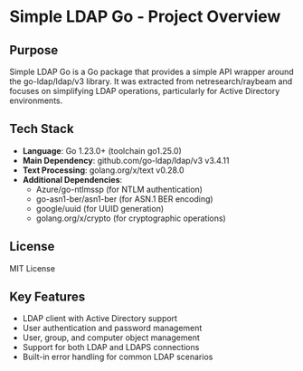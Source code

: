 # Simple LDAP Go - Project Overview

## Purpose
Simple LDAP Go is a Go package that provides a simple API wrapper around the go-ldap/ldap/v3 library. It was extracted from netresearch/raybeam and focuses on simplifying LDAP operations, particularly for Active Directory environments.

## Tech Stack
- **Language**: Go 1.23.0+ (toolchain go1.25.0)
- **Main Dependency**: github.com/go-ldap/ldap/v3 v3.4.11
- **Text Processing**: golang.org/x/text v0.28.0
- **Additional Dependencies**: 
  - Azure/go-ntlmssp (for NTLM authentication)
  - go-asn1-ber/asn1-ber (for ASN.1 BER encoding)
  - google/uuid (for UUID generation)
  - golang.org/x/crypto (for cryptographic operations)

## License
MIT License

## Key Features
- LDAP client with Active Directory support
- User authentication and password management
- User, group, and computer object management
- Support for both LDAP and LDAPS connections
- Built-in error handling for common LDAP scenarios